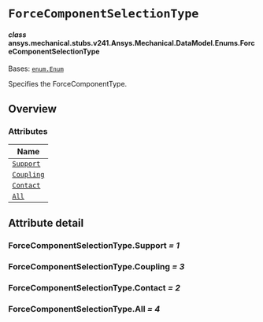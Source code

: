 <!-- vale off -->

<a id="forcecomponentselectiontype"></a>

# `ForceComponentSelectionType`

<a id="ansys.mechanical.stubs.v241.Ansys.Mechanical.DataModel.Enums.ForceComponentSelectionType"></a>

#### *class* ansys.mechanical.stubs.v241.Ansys.Mechanical.DataModel.Enums.ForceComponentSelectionType

Bases: [`enum.Enum`](https://docs.python.org/3/library/enum.html#enum.Enum)

Specifies the ForceComponentType.

<!-- !! processed by numpydoc !! -->

<a id="overview"></a>

## Overview

### Attributes

| Name |
| ----------------------------------------------------- |
| [`Support`](#ForceComponentSelectionType.Support) |
| [`Coupling`](#ForceComponentSelectionType.Coupling) |
| [`Contact`](#ForceComponentSelectionType.Contact) |
| [`All`](#ForceComponentSelectionType.All) |

<a id="attribute-detail"></a>

## Attribute detail

<a id="ForceComponentSelectionType.Support"></a>

### ForceComponentSelectionType.Support *= 1*

<a id="ForceComponentSelectionType.Coupling"></a>

### ForceComponentSelectionType.Coupling *= 3*

<a id="ForceComponentSelectionType.Contact"></a>

### ForceComponentSelectionType.Contact *= 2*

<a id="ForceComponentSelectionType.All"></a>

### ForceComponentSelectionType.All *= 4*

<!-- vale on -->
